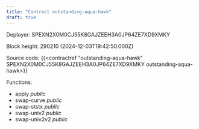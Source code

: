 ```yaml
---
title: "Contract outstanding-aqua-hawk"
draft: true
---
```

Deployer: SPEXN2X0M0CJ55K8GAJZEEH3A0JP64ZE7XD9XMKY


 



Block height: 290210 (2024-12-03T19:42:50.000Z)

Source code: {{<contractref "outstanding-aqua-hawk" SPEXN2X0M0CJ55K8GAJZEEH3A0JP64ZE7XD9XMKY outstanding-aqua-hawk>}}

Functions:

* apply _public_
* swap-curve _public_
* swap-ststx _public_
* swap-univ2 _public_
* swap-univ2v2 _public_
